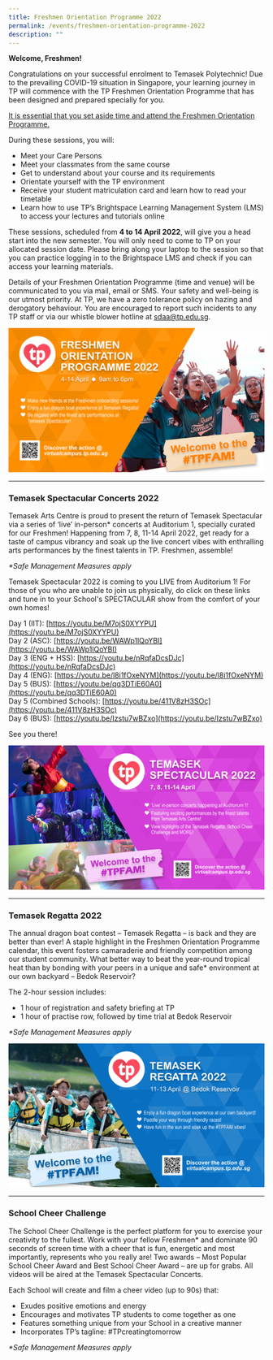 ```yaml
---
title: Freshmen Orientation Programme 2022
permalink: /events/freshmen-orientation-programme-2022
description: ""
---
```

**Welcome, Freshmen!**

Congratulations on your successful enrolment to Temasek Polytechnic! 
Due to the prevailing COVID-19 situation in Singapore, your learning journey in TP will commence with the TP Freshmen Orientation Programme that has been designed and prepared specially for you. 

<ins>It is essential that you set aside time and attend the Freshmen Orientation Programme.</ins>

During these sessions, you will:
* Meet your Care Persons
* Meet your classmates from the same course   
* Get to understand about your course and its requirements  
* Orientate yourself with the TP environment
* Receive your student matriculation card and learn how to read your timetable 
* Learn how to use TP’s Brightspace Learning Management System (LMS) to access your lectures and tutorials online

These sessions, scheduled from **4 to 14 April 2022**, will give you a head start into the new semester. You will only need to come to TP on your allocated session date. Please bring along your laptop to the session so that you can practice logging in to the Brightspace LMS and check if you can access your learning materials.

Details of your Freshmen Orientation Programme (time and venue) will be communicated to you via mail, email or SMS. Your safety and well-being is our utmost priority. At TP, we have a zero tolerance policy on hazing and derogatory behaviour. You are encouraged to report such incidents to any TP staff or via our whistle blower hotline at [sdaa@tp.edu.sg](mailto:sdaa@tp.edu.sg).

![FOP 2022](/images/FOP%20EDM_2625px%20by%201479px.jpg)

---
### <a id="spectacular"></a>Temasek Spectacular Concerts 2022

Temasek Arts Centre is proud to present the return of Temasek Spectacular via a series of ‘live’ in-person* concerts at Auditorium 1, specially curated for our Freshmen! Happening from 7, 8, 11-14 April 2022, get ready for a taste of campus vibrancy and soak up the live concert vibes with enthralling arts performances by the finest talents in TP. Freshmen, assemble! 

_*Safe Management Measures apply_  

Temasek Spectacular 2022 is coming to you LIVE from Auditorium 1! For those of you who are unable to join us physically, do click on these links and tune in to your School's SPECTACULAR show from the comfort of your own homes!

Day 1 (IIT): [https://youtu.be/M7ojS0XYYPU](https://youtu.be/M7ojS0XYYPU)  
Day 2 (ASC): [https://youtu.be/WAWp1lQoYBI](https://youtu.be/WAWp1lQoYBI)  
Day 3 (ENG + HSS): [https://youtu.be/nRqfaDcsDJc](https://youtu.be/nRqfaDcsDJc)  
Day 4 (ENG): [https://youtu.be/l8i1fOxeNYM](https://youtu.be/l8i1fOxeNYM)  
Day 5 (BUS): [https://youtu.be/qq3DTiE60A0](https://youtu.be/qq3DTiE60A0)  
Day 5 (Combined Schools): [https://youtu.be/411V8zH3SOc](https://youtu.be/411V8zH3SOc)  
Day 6 (BUS): [https://youtu.be/Izstu7wBZxo](https://youtu.be/Izstu7wBZxo)  

See you there!

![Temasek Spectacular](/images/Temasek%20Spectacular%20(3)_2625px%20by%201479px.jpg)

---
### <a id="regatta"></a>Temasek Regatta 2022

The annual dragon boat contest – Temasek Regatta – is back and they are better than ever! A staple highlight in the Freshmen Orientation Programme calendar, this event fosters camaraderie and friendly competition among our student community. What better way to beat the year-round tropical heat than by bonding with your peers in a unique and safe* environment at our own backyard – Bedok Reservoir?

The 2-hour session includes:
* 1 hour of registration and safety briefing at TP
* 1 hour of practise row, followed by time trial at Bedok Reservoir 

_*Safe Management Measures apply_  

![Temasek Regatta](/images/Temasek%20Regatta%20EDM_2625px%20by%201479px.jpg)

---
### School Cheer Challenge

The School Cheer Challenge is the perfect platform for you to exercise your creativity to the fullest. Work with your fellow Freshmen* and dominate 90 seconds of screen time with a cheer that is fun, energetic and most importantly, represents who you really are! Two awards – Most Popular School Cheer Award and Best School Cheer Award – are up for grabs. All videos will be aired at the Temasek Spectacular Concerts. 

Each School will create and film a cheer video (up to 90s) that:
* Exudes positive emotions and energy 
* Encourages and motivates TP students to come together as one
* Features something unique from your School in a creative manner 
* Incorporates TP’s tagline: #TPcreatingtomorrow

_*Safe Management Measures apply_  